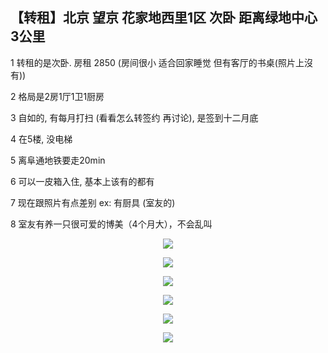 
## 【转租】北京 望京 花家地西里1区 次卧 距离绿地中心3公里
1 转租的是次卧. 房租 2850 (房间很小 适合回家睡觉 但有客厅的书桌(照片上沒有))

2 格局是2房1厅1卫1厨房

3 自如的, 有每月打扫 (看看怎么转签约 再讨论), 是签到十二月底

4 在5楼, 没电梯

5 离阜通地铁要走20min

6 可以一皮箱入住, 基本上该有的都有

7 现在跟照片有点差别 ex: 有厨具 (室友的)

8 室友有养一只很可爱的博美（4个月大），不会乱叫

<p align="center">
  <img src="https://github.com/BeeHuang/learn-from-work/blob/master/rent_1.jpg">
</p>

<p align="center">
  <img src="https://github.com/BeeHuang/learn-from-work/blob/master/rent_2.jpg">
</p>

<p align="center">
  <img src="https://github.com/BeeHuang/learn-from-work/blob/master/rent_3.jpg">
</p>

<p align="center">
  <img src="https://github.com/BeeHuang/learn-from-work/blob/master/rent_4.jpg">
</p>

<p align="center">
  <img src="https://github.com/BeeHuang/learn-from-work/blob/master/rent_5.jpg">
</p>

<p align="center">
  <img src="https://github.com/BeeHuang/learn-from-work/blob/master/rent_6.jpg">
</p>

